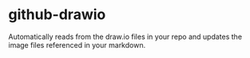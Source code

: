 # github-drawio
Automatically reads from the draw.io files in your repo and updates the image files referenced in your markdown.
